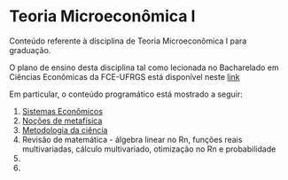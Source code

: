 # Teoria Microeconômica I
Conteúdo referente à disciplina de Teoria Microeconômica I para graduação.

O plano de ensino desta disciplina tal como lecionada no Bacharelado em Ciências Econômicas da FCE-UFRGS está disponível neste [link](https://docs.google.com/document/d/1eBHIUzgWjMuoDdoCgR60rqCvcmuiYE3_mkdDr4koMdA/edit?usp=sharing)

Em particular, o conteúdo programático está mostrado a seguir:

1. [Sistemas Econômicos](https://github.com/ecompfin-ufrgs/microeconomia1/blob/main/SistEcon.pdf)
2. [Noções de metafísica](No__es_de_Metaf_sica_da_Ci_ncia_e_Epistemologia.pdf)
3. [Metodologia da ciência](MetodoCienciaEmpirica.pdf)
4. Revisão de matemática - álgebra linear no Rn, funções reais multivariadas, cálculo multivariado, otimização no Rn e probabilidade
5. 
6. 
